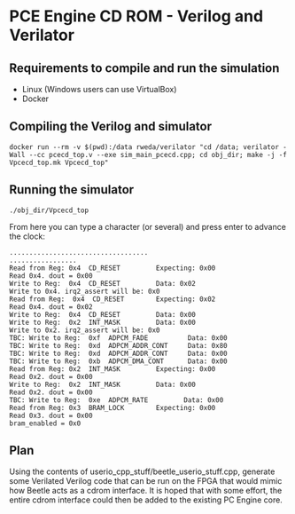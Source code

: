 # PCE Engine CD ROM - Verilog and Verilator

## Requirements to compile and run the simulation

- Linux (Windows users can use VirtualBox)
- Docker

## Compiling the Verilog and simulator

```
docker run --rm -v $(pwd):/data rweda/verilator "cd /data; verilator -Wall --cc pcecd_top.v --exe sim_main_pcecd.cpp; cd obj_dir; make -j -f Vpcecd_top.mk Vpcecd_top"
```

## Running the simulator

```
./obj_dir/Vpcecd_top
```
From here you can type a character (or several) and press enter to advance the clock:
```
...................................
.................
Read from Reg: 0x4  CD_RESET         Expecting: 0x00
Read 0x4. dout = 0x00
Write to Reg:  0x4  CD_RESET         Data: 0x02
Write to 0x4. irq2_assert will be: 0x0
Read from Reg:  0x4  CD_RESET        Expecting: 0x02
Read 0x4. dout = 0x02
Write to Reg:  0x4  CD_RESET         Data: 0x00
Write to Reg:  0x2  INT_MASK         Data: 0x00
Write to 0x2. irq2_assert will be: 0x0
TBC: Write to Reg:  0xf  ADPCM_FADE          Data: 0x00
TBC: Write to Reg:  0xd  ADPCM_ADDR_CONT     Data: 0x80
TBC: Write to Reg:  0xd  ADPCM_ADDR_CONT     Data: 0x00
TBC: Write to Reg:  0xb  ADPCM_DMA_CONT      Data: 0x00
Read from Reg: 0x2  INT_MASK         Expecting: 0x00
Read 0x2. dout = 0x00
Write to Reg:  0x2  INT_MASK         Data: 0x00
Read 0x2. dout = 0x00
TBC: Write to Reg:  0xe  ADPCM_RATE         Data: 0x00
Read from Reg: 0x3  BRAM_LOCK        Expecting: 0x00
Read 0x3. dout = 0x00
bram_enabled = 0x0
```

## Plan

Using the contents of userio_cpp_stuff/beetle_userio_stuff.cpp, generate some Verilated Verilog code that can be run on the FPGA that would mimic how Beetle acts as a cdrom interface. It is hoped that with
some effort, the entire cdrom interface could then be added to the existing PC Engine core. 